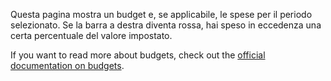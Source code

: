 Questa pagina mostra un budget e, se applicabile, le spese per il periodo selezionato. Se la barra a destra diventa rossa, hai speso in eccedenza una certa percentuale del valore impostato.

If you want to read more about budgets, check out the [official documentation on budgets](https://firefly-iii.readthedocs.io/en/latest/concepts/budgets.html).